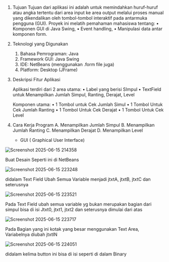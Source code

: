 1. Tujuan
    Tujuan dari aplikasi ini adalah untuk memindahkan huruf-huruf atau angka tertentu dari area input ke area output melalui proses manual yang dikendalikan oleh       tombol-tombol interaktif pada antarmuka pengguna (GUI). Proyek ini melatih pemahaman mahasiswa tentang:
      • Komponen GUI di Java Swing,
      • Event handling,
      • Manipulasi data antar komponen form.
   
2. Teknologi yang Digunakan
    1. Bahasa Pemrograman: Java
    2. Framework GUI: Java Swing
    3. IDE: NetBeans (menggunakan .form file juga)
    4. Platform: Desktop (JFrame)
       
3. Deskripsi Fitur Aplikasi
   
    Aplikasi terdiri dari 2 area utama:
      • Label yang berisi SImpul 
      • TextField untuk Menampilkan Jumlah Simpul, Ranting, Derajat, Level

    Komponen utama:
      • 1 Tombol untuk Cek Jumlah Simul
      • 1 Tombol Untuk Cek Jumlah Ranting
      • 1 Tombol Untuk Cek Derajat
      • 1 Tombol Untuk Cek Level
   
4. Cara Kerja Program
      A. Menampilkan Jumlah Simpul
      B. Menampilkan Jumlah Ranting
      C. Menampilkan Derajat
      D. Menampilkan Level

   - GUI ( Graphical User Interface)
   
![Screenshot 2025-06-15 214358](https://github.com/user-attachments/assets/975add37-7a66-456a-a9e0-29ae0fa49397)

Buat Desain Seperti ini di NetBeans



![Screenshot 2025-06-15 223248](https://github.com/user-attachments/assets/b51cd45d-a346-4b76-a3e2-1c387eac22ea)

didalam Text Field Ubah Semua Variable menjadi jtxtA, jtxtB, jtxtC dan seterusnya



![Screenshot 2025-06-15 223521](https://github.com/user-attachments/assets/3a04dfc3-b957-41d6-9483-4870c0b29c07)

Pada Text Field ubah semua variable yg bukan merupakan bagian dari simpul bisa di isi Jtxt0, jtxt1, jtxt2 dan seterusnya dimulai dari atas



![Screenshot 2025-06-15 223717](https://github.com/user-attachments/assets/3ce98507-ef9a-4298-8ad2-a62e908bbb7c)

Pada Bagian yang ini kotak yang besar menggunakan Text Area, Variabelnya diubah jtxtIN



![Screenshot 2025-06-15 224051](https://github.com/user-attachments/assets/984b63e1-b942-489c-8546-75a6454835d5)

didalam kelima button ini bisa di isi seperti di dalam Binary
    
